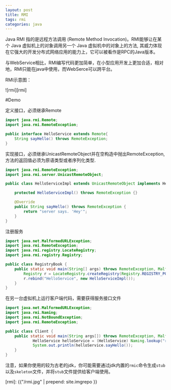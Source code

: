 ```yaml
---
layout: post
title: RMI
tags: rmi
categories: java
---
```


Java RMI 指的是远程方法调用 (Remote Method Invocation)。RMI能够让在某个 Java 虚拟机上的对象调用另一个 Java 虚拟机中的对象上的方法, 其威力体现在它强大的开发分布式网络应用的能力上，它可以被看作是RPC的Java版本。

与WebService相比，RMI编写代码更加简单，在小型应用开发上更加合适，相对地，RMI只能在java中使用，而WebSerce可以跨平台。

RMI示意图：

![rmi][rmi]

#Demo

定义接口，必须继承Remote

~~~java
import java.rmi.Remote;
import java.rmi.RemoteException;

public interface HelloService extends Remote{
    String sayHello() throws RemoteException;
}
~~~

实现接口，必须继承UnicastRemoteObject并在空构造中抛出RemoteException, 方法的返回值必须为原语类型或者序列化类型.

~~~java
import java.rmi.RemoteException;
import java.rmi.server.UnicastRemoteObject;

public class HelloServiceImpl extends UnicastRemoteObject implements HelloService {

    protected HelloServiceImpl() throws RemoteException {}

    @Override
    public String sayHello() throws RemoteException {
        return "server says. 'Hey'";
    }
}
~~~

注册服务

~~~java
import java.net.MalformedURLException;
import java.rmi.RemoteException;
import java.rmi.registry.LocateRegistry;
import java.rmi.registry.Registry;

public class RegistryBook {
    public static void main(String[] args) throws RemoteException, MalformedURLException {
        Registry r = LocateRegistry.createRegistry(Registry.REGISTRY_PORT);
        r.rebind("HelloService", new HelloServiceImpl());
    }
}
~~~

在另一台虚拟机上运行客户端代码，需要获得服务接口文件

~~~java
import java.net.MalformedURLException;
import java.rmi.Naming;
import java.rmi.NotBoundException;
import java.rmi.RemoteException;

public class Client {
    public static void main(String args[]) throws RemoteException, MalformedURLException, NotBoundException {
            HelloService helloService = (HelloService) Naming.lookup("rmi://localhost:1099/HelloService");
            System.out.println(helloService.sayHello());
    }
}
~~~

注意，如果你使用的较为古老的jdk，你可能需要通过jdk内置的`rmic`命令生成`stub`以及`skeleton`文件，并将`stub`文件提供给客户端使用。

[rmi]: {{"/rmi.jpg" | prepend: site.imgrepo }}

